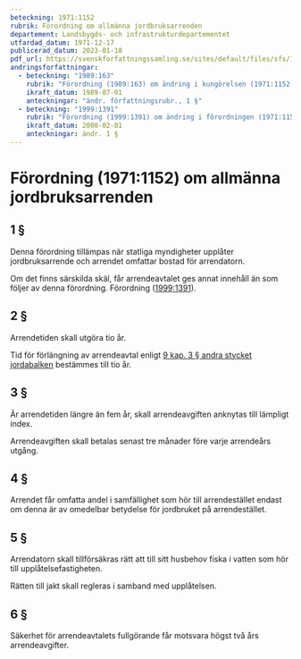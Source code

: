 ```yaml
---
beteckning: 1971:1152
rubrik: Förordning om allmänna jordbruksarrenden
departement: Landsbygds- och infrastrukturdepartementet
utfardad_datum: 1971-12-17
publicerad_datum: 2023-01-18
pdf_url: https://svenskforfattningssamling.se/sites/default/files/sfs/1971-12/SFS1971-1152.pdf
andringsforfattningar:
  - beteckning: "1989:163"
    rubrik: "Förordning (1989:163) om ändring i kungörelsen (1971:1152) om upplåtelse av publika jordbruksarrenden"
    ikraft_datum: 1989-07-01
    anteckningar: "ändr. författningsrubr., 1 §"
  - beteckning: "1999:1391"
    rubrik: "Förordning (1999:1391) om ändring i förordningen (1971:1152) om allmänna jordbruksarrenden"
    ikraft_datum: 2000-02-01
    anteckningar: ändr. 1 §
---
```


# Förordning (1971:1152) om allmänna jordbruksarrenden

## 1 §

Denna förordning tillämpas när statliga myndigheter upplåter jordbruksarrende och arrendet omfattar bostad för arrendatorn.

Om det finns särskilda skäl, får arrendeavtalet ges annat innehåll än som följer av denna förordning. Förordning ([1999:1391](https://selex.se/eli/sfs/1999/1391)).

## 2 §

Arrendetiden skall utgöra tio år.

Tid för förlängning av arrendeavtal enligt [9 kap. 3 § andra stycket jordabalken](https://selex.se/eli/sfs/1970/994#kap9.3) bestämmes till tio år.

## 3 §

Är arrendetiden längre än fem år, skall arrendeavgiften anknytas till lämpligt index.

Arrendeavgiften skall betalas senast tre månader före varje arrendeårs utgång.

## 4 §

Arrendet får omfatta andel i samfällighet som hör till arrendestället endast om denna är av omedelbar betydelse för jordbruket på arrendestället.

## 5 §

Arrendatorn skall tillförsäkras rätt att till sitt husbehov fiska i vatten som hör till upplåtelsefastigheten.

Rätten till jakt skall regleras i samband med upplåtelsen.

## 6 §

Säkerhet för arrendeavtalets fullgörande får motsvara högst två års arrendeavgifter.